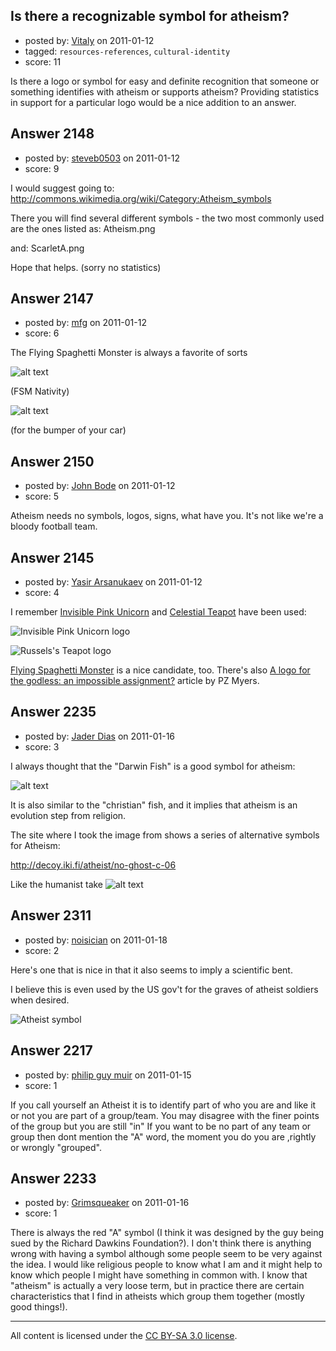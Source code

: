 ## Is there a recognizable symbol for atheism?

- posted by: [Vitaly](https://stackexchange.com/users/-1/106-vitaly) on 2011-01-12
- tagged: `resources-references`, `cultural-identity`
- score: 11

Is there a logo or symbol for easy and definite recognition that someone or something identifies with atheism or supports atheism? Providing statistics in support for a particular logo would be a nice addition to an answer.


## Answer 2148

- posted by: [steveb0503](https://stackexchange.com/users/-1/804-steveb0503) on 2011-01-12
- score: 9

I would suggest going to: http://commons.wikimedia.org/wiki/Category:Atheism_symbols

There you will find several different symbols - the two most commonly used are the ones listed as: Atheism.png

and: ScarletA.png

Hope that helps. (sorry no statistics)


## Answer 2147

- posted by: [mfg](https://stackexchange.com/users/-1/135-mfg) on 2011-01-12
- score: 6

<p>The Flying Spaghetti Monster is always a favorite of sorts</p>

<p><img src="http://i.imgur.com/yzgyU.jpg" alt="alt text"></p>

<p>(FSM Nativity)</p>

<p><img src="http://i.imgur.com/Zn0c6.png" alt="alt text"></p>

<p>(for the bumper of your car)</p>



## Answer 2150

- posted by: [John Bode](https://stackexchange.com/users/-1/117-john-bode) on 2011-01-12
- score: 5

Atheism needs no symbols, logos, signs, what have you.  It's not like we're a bloody football team.  


## Answer 2145

- posted by: [Yasir Arsanukaev](https://stackexchange.com/users/-1/197-yasir-arsanukaev) on 2011-01-12
- score: 4

<p>I remember <a href="http://en.wikipedia.org/wiki/Invisible_Pink_Unicorn" rel="nofollow">Invisible Pink Unicorn</a> and <a href="http://en.wikipedia.org/wiki/Celestial_Teapot" rel="nofollow">Celestial Teapot</a> have been used:</p>

<p><img src="http://upload.wikimedia.org/wikipedia/en/thumb/c/cb/Invisible_pink_unicorn.svg/220px-Invisible_pink_unicorn.svg.png" alt="Invisible Pink Unicorn logo"></p>

<p><img src="http://upload.wikimedia.org/wikipedia/en/thumb/6/6e/Teach_the_Controversy_-_Russell%27s_Teapot_Messenger_Bag%2C_by_ErynCerise.jpg/220px-Teach_the_Controversy_-_Russell%27s_Teapot_Messenger_Bag%2C_by_ErynCerise.jpg" alt="Russels's Teapot logo"></p>

<p><a href="http://en.wikipedia.org/wiki/Flying_Spaghetti_Monster" rel="nofollow">Flying Spaghetti Monster</a> is a nice candidate, too. There's also <a href="http://scienceblogs.com/pharyngula/2006/10/a_logo_for_the_godless_an_impo.php" rel="nofollow">A logo for the godless: an impossible assignment?</a> article by PZ Myers.</p>



## Answer 2235

- posted by: [Jader Dias](https://stackexchange.com/users/-1/777-jader-dias) on 2011-01-16
- score: 3

<p>I always thought that the "Darwin Fish" is a good symbol for atheism:</p>

<p><img src="http://i.imgur.com/CphJV.png" alt="alt text"></p>

<p>It is also similar to the "christian" fish, and it implies that atheism is an evolution step from religion.</p>

<p>The site where I took the image from shows a series of alternative symbols for Atheism:</p>

<p><a href="http://decoy.iki.fi/atheist/no-ghost-c-06" rel="nofollow">http://decoy.iki.fi/atheist/no-ghost-c-06</a></p>

<p>Like the humanist take 
<img src="http://i.imgur.com/oaKr9.png" alt="alt text"></p>



## Answer 2311

- posted by: [noisician](https://stackexchange.com/users/-1/90-noisician) on 2011-01-18
- score: 2

<p>Here's one that is nice in that it also seems to imply a scientific bent.</p>

<p>I believe this is even used by the US gov't for the graves of atheist soldiers when desired.</p>

<p><img src="http://i.imgur.com/71VK3.gif" alt="Atheist symbol"></p>



## Answer 2217

- posted by: [philip guy muir](https://stackexchange.com/users/-1/182-philip-guy-muir) on 2011-01-15
- score: 1

If you call yourself an Atheist it is to identify part of who you are and like it or not you are part of a group/team. You may disagree with the finer points of the group but you are still "in"
If you want to be no part of any team or group then dont mention the "A" word, the moment you do you are ,rightly or wrongly "grouped".


## Answer 2233

- posted by: [Grimsqueaker](https://stackexchange.com/users/-1/222-grimsqueaker) on 2011-01-16
- score: 1

There is always the red "A" symbol (I think it was designed by the guy being sued by the Richard Dawkins Foundation?). I don't think there is anything wrong with having a symbol although some people seem to be very against the idea. I would like religious people to know what I am and it might help to know which people I might have something in common with. I know that "atheism" is actually a very loose term, but in practice there are certain characteristics that I find in atheists which group them together (mostly good things!).



---

All content is licensed under the [CC BY-SA 3.0 license](https://creativecommons.org/licenses/by-sa/3.0/).
